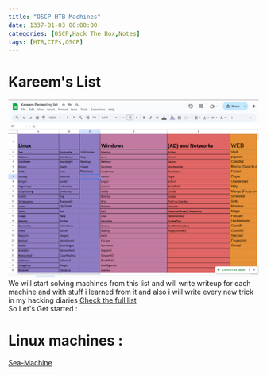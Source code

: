 ```yaml
---
title: "OSCP-HTB Machines"
date: 1337-01-03 00:00:00 
categories: [OSCP,Hack The Box,Notes]
tags: [HTB,CTFs,OSCP]
---
```

# Kareem's List
![alt text](../image-1.png)
We will start solving machines from this list and will write writeup for each machine and with stuff i learned from it and also i will write every new trick in my hacking diaries 
[Check the full list](https://docs.google.com/spreadsheets/d/13DTGfemxzY2wLwfyQiGVCYDJ_DojLoy_u7sZpMsnPbI/edit?gid=0#gid=0)\
So Let's Get started :

# Linux machines :
[Sea-Machine](./1337-01-01-Sea.md)
